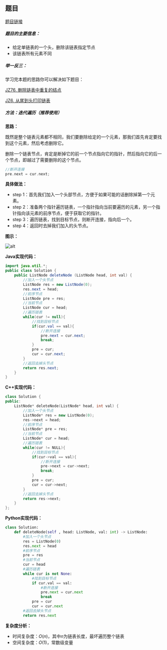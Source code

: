 ## 题目
[题目链接](https://www.nowcoder.com/practice/f9f78ca89ad643c99701a7142bd59f5d?tpId=196&tqId=2273171&sourceUrl=/exam/oj&channenl=wgithub&fromPut=wgithub)

##### 题目的主要信息：

- 给定单链表的一个头，删除该链表指定节点
- 该链表所有元素不同

##### 举一反三：

学习完本题的思路你可以解决如下题目：

[JZ76. 删除链表中重复的结点](https://www.nowcoder.com/practice/fc533c45b73a41b0b44ccba763f866ef?tpId=13&tqId=23450)

[JZ6. 从尾到头打印链表](https://www.nowcoder.com/practice/d0267f7f55b3412ba93bd35cfa8e8035?tpId=13&tqId=23278)

##### 方法：迭代遍历（推荐使用）

**思路：**

既然是整个链表元素都不相同，我们要删除给定的一个元素，那我们首先肯定要找到这个元素，然后考虑删除它。

删除一个链表节点，肯定是断掉它的前一个节点指向它的指针，然后指向它的后一个节点，即越过了需要删除的这个节点。

```cpp
//断开连接
pre.next = cur.next;
```

**具体做法：**

- step 1：首先我们加入一个头部节点，方便于如果可能的话删除掉第一个元素。
- step 2：准备两个指针遍历链表，一个指针指向当前要遍历的元素，另一个指针指向该元素的前序节点，便于获取它的指针。
- step 3：遍历链表，找到目标节点，则断开连接，指向后一个。
- step 4：返回时去掉我们加入的头节点。

**图示：**

![alt](https://uploadfiles.nowcoder.com/images/20220421/397721558_1650523615636/074232413F62F32D1B2134AF0B9ED494)

**Java实现代码：**
```java
import java.util.*;
public class Solution {
    public ListNode deleteNode (ListNode head, int val) {
        //加入一个头节点
        ListNode res = new ListNode(0);
        res.next = head;
        //前序节点
        ListNode pre = res;
        //当前节点
        ListNode cur = head;
        //遍历链表
        while(cur != null){
            //找到目标节点
            if(cur.val == val){
                //断开连接
                pre.next = cur.next;
                break;
            }
            pre = cur;
            cur = cur.next;
        }
        //返回去掉头节点
        return res.next;
    }
}
```
**C++实现代码：**
```cpp
class Solution {
public:
    ListNode* deleteNode(ListNode* head, int val) {
        //加入一个头节点
        ListNode* res = new ListNode(0);
        res->next = head;
        //前序节点
        ListNode* pre = res;
        //当前节点
        ListNode* cur = head;
        //遍历链表
        while(cur != NULL){
            //找到目标节点
            if(cur->val == val){
                //断开连接
                pre->next = cur->next;
                break;
            }
            pre = cur;
            cur = cur->next;
        }
        //返回去掉头节点
        return res->next;
    }
};
```
**Python实现代码：**
```python
class Solution:
    def deleteNode(self , head: ListNode, val: int) -> ListNode:
        #加入一个头节点
        res = ListNode(0)
        res.next = head
        #前序节点
        pre = res
        #当前节点
        cur = head
        #遍历链表
        while cur is not None:
            #找到目标节点
            if cur.val == val:
                #断开连接
                pre.next = cur.next
                break
            pre = cur
            cur = cur.next
        #返回去掉头节点
        return res.next
```
**复杂度分析：**
- 时间复杂度：$O(n)$，其中$n$为链表长度，最坏遍历整个链表
- 空间复杂度：$O(1)$，常数级变量
